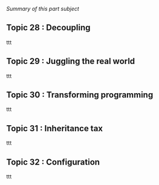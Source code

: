 
*Summary of this part subject*


## Topic 28 : Decoupling

ttt


## Topic 29 : Juggling the real world

ttt


## Topic 30 : Transforming programming

ttt


## Topic 31 : Inheritance tax

ttt


## Topic 32 : Configuration

ttt

